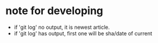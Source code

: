 # note for developing

- if 'git log' no output, it is newest article.
- if 'git log' has output, first one will be sha/date of current
